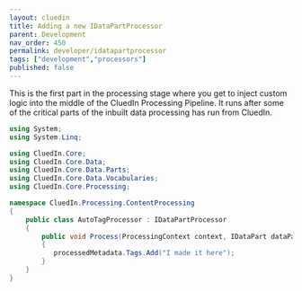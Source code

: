 ```yaml
---
layout: cluedin
title: Adding a new IDataPartProcessor
parent: Development
nav_order: 450
permalink: developer/idatapartprocessor
tags: ["development","processors"]
published: false
---
```


This is the first part in the processing stage where you get to inject custom logic into the middle of the CluedIn Processing Pipeline. It runs after some of the critical parts of the inbuilt data processing has run from CluedIn.

```csharp
using System;
using System.Linq;

using CluedIn.Core;
using CluedIn.Core.Data;
using CluedIn.Core.Data.Parts;
using CluedIn.Core.Data.Vocabularies;
using CluedIn.Core.Processing;

namespace CluedIn.Processing.ContentProcessing
{
    public class AutoTagProcessor : IDataPartProcessor
    {
        public void Process(ProcessingContext context, IDataPart dataPart, IProcessedEntityMetadataPart processedMetadata)
        {
           processedMetadata.Tags.Add("I made it here");
        }
    }
}

```